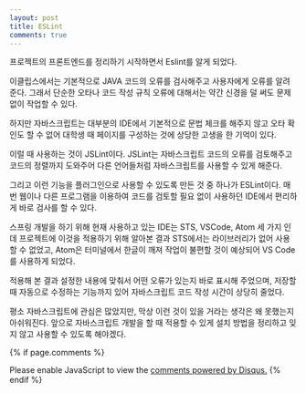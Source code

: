 ```yaml
---
layout: post
title: ESLint
comments: true
---
```


프로젝트의 프론트엔드를 정리하기 시작하면서 Eslint를 알게 되었다.

이클립스에서는 기본적으로 JAVA 코드의 오류를 검사해주고 사용자에게 오류를 알려준다. 그래서 단순한 오타나 코드 작성 규칙 오류에 대해서는 약간 신경을 덜 써도 문제없이 작업할 수 있다.

하지만 자바스크립트는 대부분의 IDE에서 기본적으로 문법 체크를 해주지 않고 오타 확인도 할 수 없어 대학생 때 페이지를 구성하는 것에 상당한 고생을 한 기억이 있다.

이럴 때 사용하는 것이 JSLint이다. JSLint는 자바스크립트 코드의 오류를 검토해주고 코드의 정렬까지 도와주어 다른 언어들처럼 자바스크립트를 사용할 수 있게 해준다.

그리고 이런 기능을 플러그인으로 사용할 수 있도록 만든 것 중 하나가 ESLint이다. 매번 웹이나 다른 프로그램을 이용하여 코드를 검토할 필요 없이 사용하던 IDE에서 편리하게 바로 검사를 할 수 있다.

스프링 개발을 하기 위해 현재 사용하고 있는 IDE는 STS, VSCode, Atom 세 가지 인데 프로젝트에 이것을 적용하기 위해 알아본 결과 STS에서는 라이브러리가 없어 사용할 수 없었고, Atom은 터미널에서 한글이 깨져 작업이 불편할 것이 예상되어 VS Code를 사용하게 되었다.

적용해 본 결과 설정한 내용에 맞춰서 어떤 오류가 있는지 바로 표시해 주었으며, 저장할 때 자동으로 수정하는 기능까지 있어 자바스크립트 코드 작성 시간이 상당히 줄었다.

평소 자바스크립트에 관심은 많았지만, 막상 이런 것이 있을 거라는 생각은 왜 못했는지 아쉬워진다. 앞으로 자바스크립트 개발을 할 때 적용할 수 있게 설치 방법을 정리하고 잊지 않고 사용할 수 있도록 해야겠다.



{% if page.comments %}
<div id="disqus_thread"></div>
<script>

/**
*  RECOMMENDED CONFIGURATION VARIABLES: EDIT AND UNCOMMENT THE SECTION BELOW TO INSERT DYNAMIC VALUES FROM YOUR PLATFORM OR CMS.
*  LEARN WHY DEFINING THESE VARIABLES IS IMPORTANT: https://disqus.com/admin/universalcode/#configuration-variables*/
/*
var disqus_config = function () {
this.page.url = PAGE_URL;  // Replace PAGE_URL with your page's canonical URL variable
this.page.identifier = PAGE_IDENTIFIER; // Replace PAGE_IDENTIFIER with your page's unique identifier variable
};
*/
(function() { // DON'T EDIT BELOW THIS LINE
var d = document, s = d.createElement('script');
s.src = 'https://sjh90.disqus.com/embed.js';
s.setAttribute('data-timestamp', +new Date());
(d.head || d.body).appendChild(s);
})();
</script>
<noscript>Please enable JavaScript to view the <a href="https://disqus.com/?ref_noscript">comments powered by Disqus.</a></noscript>
{% endif %}
